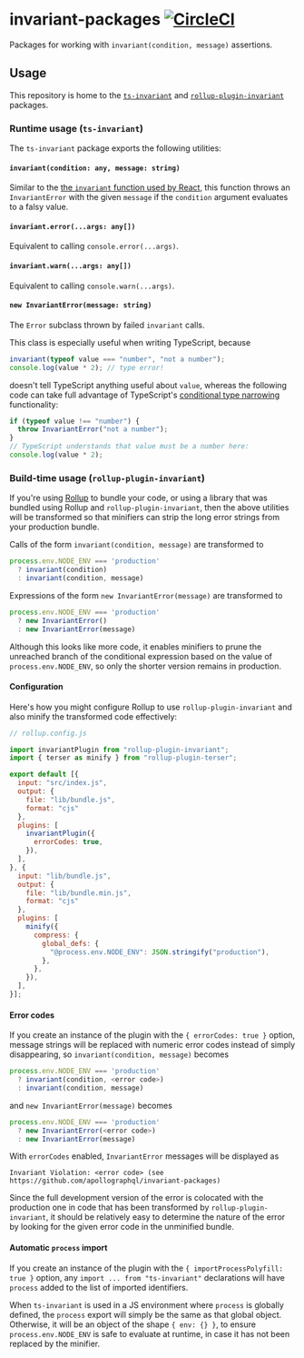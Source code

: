 # invariant-packages  [![CircleCI](https://circleci.com/gh/apollographql/invariant-packages/tree/master.svg?style=svg)](https://circleci.com/gh/apollographql/invariant-packages/tree/master)

Packages for working with `invariant(condition, message)` assertions.

## Usage

This repository is home to the [`ts-invariant`](packages/ts-invariant) and [`rollup-plugin-invariant`](packages/rollup-plugin-invariant) packages.

### Runtime usage (`ts-invariant`)

The `ts-invariant` package exports the following utilities:

#### `invariant(condition: any, message: string)`

Similar to the [the `invariant` function used by React](https://www.npmjs.com/package/invariant), this function throws an `InvariantError` with the given `message` if the `condition` argument evaluates to a falsy value.

#### `invariant.error(...args: any[])`

Equivalent to calling `console.error(...args)`.

#### `invariant.warn(...args: any[])`

Equivalent to calling `console.warn(...args)`.

#### `new InvariantError(message: string)`

The `Error` subclass thrown by failed `invariant` calls.

This class is especially useful when writing TypeScript, because
```ts
invariant(typeof value === "number", "not a number");
console.log(value * 2); // type error!
```
doesn't tell TypeScript anything useful about `value`, whereas the following code can take full advantage of TypeScript's [conditional type narrowing](https://basarat.gitbooks.io/typescript/docs/types/typeGuard.html) functionality:
```ts
if (typeof value !== "number") {
  throw InvariantError("not a number");
}
// TypeScript understands that value must be a number here:
console.log(value * 2);
```

### Build-time usage (`rollup-plugin-invariant`)

If you're using [Rollup](https://rollupjs.org) to bundle your code, or using a library that was bundled using Rollup and `rollup-plugin-invariant`, then the above utilities will be transformed so that minifiers can strip the long error strings from your production bundle.

Calls of the form `invariant(condition, message)` are transformed to
```ts
process.env.NODE_ENV === 'production'
  ? invariant(condition)
  : invariant(condition, message)
```

Expressions of the form `new InvariantError(message)` are transformed to
```ts
process.env.NODE_ENV === 'production'
  ? new InvariantError()
  : new InvariantError(message)
```

Although this looks like more code, it enables minifiers to prune the unreached branch of the conditional expression based on the value of `process.env.NODE_ENV`, so only the shorter version remains in production.

#### Configuration

Here's how you might configure Rollup to use `rollup-plugin-invariant` and also minify the transformed code effectively:

```js
// rollup.config.js

import invariantPlugin from "rollup-plugin-invariant";
import { terser as minify } from "rollup-plugin-terser";

export default [{
  input: "src/index.js",
  output: {
    file: "lib/bundle.js",
    format: "cjs"
  },
  plugins: [
    invariantPlugin({
      errorCodes: true,
    }),
  ],
}, {
  input: "lib/bundle.js",
  output: {
    file: "lib/bundle.min.js",
    format: "cjs"
  },
  plugins: [
    minify({
      compress: {
        global_defs: {
          "@process.env.NODE_ENV": JSON.stringify("production"),
        },
      },
    }),
  ],
}];
```

#### Error codes

If you create an instance of the plugin with the `{ errorCodes: true }` option, message strings will be replaced with numeric error codes instead of simply disappearing, so `invariant(condition, message)` becomes
```ts
process.env.NODE_ENV === 'production'
  ? invariant(condition, <error code>)
  : invariant(condition, message)
```
and `new InvariantError(message)` becomes
```ts
process.env.NODE_ENV === 'production'
  ? new InvariantError(<error code>)
  : new InvariantError(message)
```

With `errorCodes` enabled, `InvariantError` messages will be displayed as
```
Invariant Violation: <error code> (see https://github.com/apollographql/invariant-packages)
```

Since the full development version of the error is colocated with the production one in code that has been transformed by `rollup-plugin-invariant`, it should be relatively easy to determine the nature of the error by looking for the given error code in the unminified bundle.

#### Automatic `process` import

If you create an instance of the plugin with the `{ importProcessPolyfill: true }` option, any `import ... from "ts-invariant"` declarations will have `process` added to the list of imported identifiers.

When `ts-invariant` is used in a JS environment where `process` is globally defined, the `process` export will simply be the same as that global object. Otherwise, it will be an object of the shape `{ env: {} }`, to ensure `process.env.NODE_ENV` is safe to evaluate at runtime, in case it has not been replaced by the minifier.
